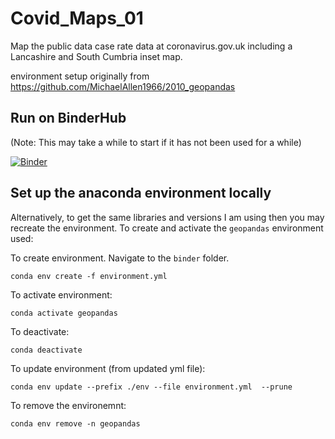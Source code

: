 # Covid_Maps_01

Map the public data case rate data at coronavirus.gov.uk including a Lancashire and South Cumbria inset map.

environment setup originally from https://github.com/MichaelAllen1966/2010_geopandas

## Run on BinderHub

(Note: This may take a while to start if it has not been used for a while)

[![Binder](https://mybinder.org/badge_logo.svg)](https://mybinder.org/v2/gh/MichaelAllen1966/2010_geopandas/main)


## Set up the anaconda environment locally

Alternatively, to get the same libraries and versions I am using then you may recreate the environment. To create and activate the `geopandas` environment used:

To create environment. Navigate to the `binder` folder.

`conda env create -f environment.yml`

To activate environment:

`conda activate geopandas`

To deactivate:

`conda deactivate`

To update environment (from updated yml file):

`conda env update --prefix ./env --file environment.yml  --prune`

To remove the environemnt:

`conda env remove -n geopandas`
